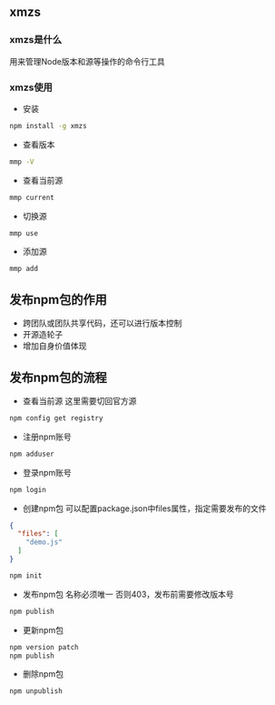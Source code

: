 ## xmzs 

### xmzs是什么
用来管理Node版本和源等操作的命令行工具

### xmzs使用
- 安装
```sh
npm install -g xmzs
```
- 查看版本
```sh
mmp -V
```
- 查看当前源
```sh
mmp current
```
- 切换源
```sh
mmp use 
```
- 添加源
```sh
mmp add
```


## 发布npm包的作用
- 跨团队或团队共享代码，还可以进行版本控制
- 开源造轮子
- 增加自身价值体现

## 发布npm包的流程
- 查看当前源
这里需要切回官方源
```sh
npm config get registry
```

- 注册npm账号
```sh
npm adduser
```
- 登录npm账号
```sh
npm login
```
- 创建npm包
可以配置package.json中files属性，指定需要发布的文件
```json
{
  "files": [
    "demo.js"
  ]
}
```
```sh
npm init
```
- 发布npm包
名称必须唯一 否则403，发布前需要修改版本号
```sh
npm publish
```
- 更新npm包
```sh
npm version patch
npm publish
```
- 删除npm包
```sh
npm unpublish
```


